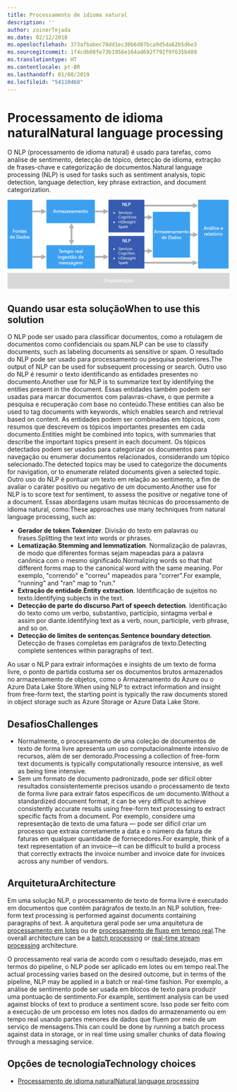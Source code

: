 ```yaml
---
title: Processamento de idioma natural
description: ''
author: zoinerTejada
ms.date: 02/12/2018
ms.openlocfilehash: 373afbabec78dd1ec30b6d07bca9d5da62b5d6e3
ms.sourcegitcommit: 1f4cdb08fe73b1956e164ad692f792f9f635b409
ms.translationtype: HT
ms.contentlocale: pt-BR
ms.lasthandoff: 01/08/2019
ms.locfileid: "54110468"
---
```

# <a name="natural-language-processing"></a><span data-ttu-id="80ed5-102">Processamento de idioma natural</span><span class="sxs-lookup"><span data-stu-id="80ed5-102">Natural language processing</span></span>

<span data-ttu-id="80ed5-103">O NLP (processamento de idioma natural) é usado para tarefas, como análise de sentimento, detecção de tópico, detecção de idioma, extração de frases-chave e categorização de documentos.</span><span class="sxs-lookup"><span data-stu-id="80ed5-103">Natural language processing (NLP) is used for tasks such as sentiment analysis, topic detection, language detection, key phrase extraction, and document categorization.</span></span>

![Diagrama de um pipeline de processamento de idioma natural](./images/nlp-pipeline.png)

## <a name="when-to-use-this-solution"></a><span data-ttu-id="80ed5-105">Quando usar esta solução</span><span class="sxs-lookup"><span data-stu-id="80ed5-105">When to use this solution</span></span>

<span data-ttu-id="80ed5-106">O NLP pode ser usado para classificar documentos, como a rotulagem de documentos como confidenciais ou spam.</span><span class="sxs-lookup"><span data-stu-id="80ed5-106">NLP can be use to classify documents, such as labeling documents as sensitive or spam.</span></span> <span data-ttu-id="80ed5-107">O resultado do NLP pode ser usado para processamento ou pesquisa posteriores.</span><span class="sxs-lookup"><span data-stu-id="80ed5-107">The output of NLP can be used for subsequent processing or search.</span></span> <span data-ttu-id="80ed5-108">Outro uso do NLP é resumir o texto identificando as entidades presentes no documento.</span><span class="sxs-lookup"><span data-stu-id="80ed5-108">Another use for NLP is to summarize text by identifying the entities present in the document.</span></span> <span data-ttu-id="80ed5-109">Essas entidades também podem ser usadas para marcar documentos com palavras-chave, o que permite a pesquisa e recuperação com base no conteúdo.</span><span class="sxs-lookup"><span data-stu-id="80ed5-109">These entities can also be used to tag documents with keywords, which enables search and retrieval based on content.</span></span> <span data-ttu-id="80ed5-110">As entidades podem ser combinadas em tópicos, com resumos que descrevem os tópicos importantes presentes em cada documento.</span><span class="sxs-lookup"><span data-stu-id="80ed5-110">Entities might be combined into topics, with summaries that describe the important topics present in each document.</span></span> <span data-ttu-id="80ed5-111">Os tópicos detectados podem ser usados para categorizar os documentos para navegação ou enumerar documentos relacionados, considerando um tópico selecionado.</span><span class="sxs-lookup"><span data-stu-id="80ed5-111">The detected topics may be used to categorize the documents for navigation, or to enumerate related documents given a selected topic.</span></span> <span data-ttu-id="80ed5-112">Outro uso do NLP é pontuar um texto em relação ao sentimento, a fim de avaliar o caráter positivo ou negativo de um documento.</span><span class="sxs-lookup"><span data-stu-id="80ed5-112">Another use for NLP is to score text for sentiment, to assess the positive or negative tone of a document.</span></span> <span data-ttu-id="80ed5-113">Essas abordagens usam muitas técnicas do processamento de idioma natural, como:</span><span class="sxs-lookup"><span data-stu-id="80ed5-113">These approaches use many techniques from natural language processing, such as:</span></span>

- <span data-ttu-id="80ed5-114">**Gerador de token**.</span><span class="sxs-lookup"><span data-stu-id="80ed5-114">**Tokenizer**.</span></span> <span data-ttu-id="80ed5-115">Divisão do texto em palavras ou frases.</span><span class="sxs-lookup"><span data-stu-id="80ed5-115">Splitting the text into words or phrases.</span></span>
- <span data-ttu-id="80ed5-116">**Lematização**.</span><span class="sxs-lookup"><span data-stu-id="80ed5-116">**Stemming and lemmatization**.</span></span> <span data-ttu-id="80ed5-117">Normalização de palavras, de modo que diferentes formas sejam mapeadas para a palavra canônica com o mesmo significado.</span><span class="sxs-lookup"><span data-stu-id="80ed5-117">Normalizing words so that that different forms map to the canonical word with the same meaning.</span></span> <span data-ttu-id="80ed5-118">Por exemplo, "correndo" e "correu" mapeados para "correr".</span><span class="sxs-lookup"><span data-stu-id="80ed5-118">For example, "running" and "ran" map to "run."</span></span>
- <span data-ttu-id="80ed5-119">**Extração de entidade**.</span><span class="sxs-lookup"><span data-stu-id="80ed5-119">**Entity extraction**.</span></span> <span data-ttu-id="80ed5-120">Identificação de sujeitos no texto.</span><span class="sxs-lookup"><span data-stu-id="80ed5-120">Identifying subjects in the text.</span></span>
- <span data-ttu-id="80ed5-121">**Detecção de parte do discurso**.</span><span class="sxs-lookup"><span data-stu-id="80ed5-121">**Part of speech detection**.</span></span> <span data-ttu-id="80ed5-122">Identificação do texto como um verbo, substantivo, particípio, sintagma verbal e assim por diante.</span><span class="sxs-lookup"><span data-stu-id="80ed5-122">Identifying text as a verb, noun, participle, verb phrase, and so on.</span></span>
- <span data-ttu-id="80ed5-123">**Detecção de limites de sentenças**.</span><span class="sxs-lookup"><span data-stu-id="80ed5-123">**Sentence boundary detection**.</span></span> <span data-ttu-id="80ed5-124">Detecção de frases completas em parágrafos de texto.</span><span class="sxs-lookup"><span data-stu-id="80ed5-124">Detecting complete sentences within paragraphs of text.</span></span>

<span data-ttu-id="80ed5-125">Ao usar o NLP para extrair informações e insights de um texto de forma livre, o ponto de partida costuma ser os documentos brutos armazenados no armazenamento de objetos, como o Armazenamento do Azure ou o Azure Data Lake Store.</span><span class="sxs-lookup"><span data-stu-id="80ed5-125">When using NLP to extract information and insight from free-form text, the starting point is typically the raw documents stored in object storage such as Azure Storage or Azure Data Lake Store.</span></span>

## <a name="challenges"></a><span data-ttu-id="80ed5-126">Desafios</span><span class="sxs-lookup"><span data-stu-id="80ed5-126">Challenges</span></span>

- <span data-ttu-id="80ed5-127">Normalmente, o processamento de uma coleção de documentos de texto de forma livre apresenta um uso computacionalmente intensivo de recursos, além de ser demorado.</span><span class="sxs-lookup"><span data-stu-id="80ed5-127">Processing a collection of free-form text documents is typically computationally resource intensive, as well as being time intensive.</span></span>
- <span data-ttu-id="80ed5-128">Sem um formato de documento padronizado, pode ser difícil obter resultados consistentemente precisos usando o processamento de texto de forma livre para extrair fatos específicos de um documento.</span><span class="sxs-lookup"><span data-stu-id="80ed5-128">Without a standardized document format, it can be very difficult to achieve consistently accurate results using free-form text processing to extract specific facts from a document.</span></span> <span data-ttu-id="80ed5-129">Por exemplo, considere uma representação de texto de uma fatura &mdash; pode ser difícil criar um processo que extraia corretamente a data e o número da fatura de faturas em qualquer quantidade de fornecedores.</span><span class="sxs-lookup"><span data-stu-id="80ed5-129">For example, think of a text representation of an invoice&mdash;it can be difficult to build a process that correctly extracts the invoice number and invoice date for invoices across any number of vendors.</span></span>

## <a name="architecture"></a><span data-ttu-id="80ed5-130">Arquitetura</span><span class="sxs-lookup"><span data-stu-id="80ed5-130">Architecture</span></span>

<span data-ttu-id="80ed5-131">Em uma solução NLP, o processamento de texto de forma livre é executado em documentos que contêm parágrafos de texto.</span><span class="sxs-lookup"><span data-stu-id="80ed5-131">In an NLP solution, free-form text processing is performed against documents containing paragraphs of text.</span></span> <span data-ttu-id="80ed5-132">A arquitetura geral pode ser uma arquitetura de [processamento em lotes](../big-data/batch-processing.md) ou de [processamento de fluxo em tempo real](../big-data/real-time-processing.md).</span><span class="sxs-lookup"><span data-stu-id="80ed5-132">The overall architecture can be a [batch processing](../big-data/batch-processing.md) or [real-time stream processing](../big-data/real-time-processing.md) architecture.</span></span>

<span data-ttu-id="80ed5-133">O processamento real varia de acordo com o resultado desejado, mas em termos do pipeline, o NLP pode ser aplicado em lotes ou em tempo real.</span><span class="sxs-lookup"><span data-stu-id="80ed5-133">The actual processing varies based on the desired outcome, but in terms of the pipeline, NLP may be applied in a batch or real-time fashion.</span></span> <span data-ttu-id="80ed5-134">Por exemplo, a análise de sentimento pode ser usada em blocos de texto para produzir uma pontuação de sentimento.</span><span class="sxs-lookup"><span data-stu-id="80ed5-134">For example, sentiment analysis can be used against blocks of text to produce a sentiment score.</span></span> <span data-ttu-id="80ed5-135">Isso pode ser feito com a execução de um processo em lotes nos dados do armazenamento ou em tempo real usando partes menores de dados que fluem por meio de um serviço de mensagens.</span><span class="sxs-lookup"><span data-stu-id="80ed5-135">This can could be done by running a batch process against data in storage, or in real time using smaller chunks of data flowing through a messaging service.</span></span>

## <a name="technology-choices"></a><span data-ttu-id="80ed5-136">Opções de tecnologia</span><span class="sxs-lookup"><span data-stu-id="80ed5-136">Technology choices</span></span>

- [<span data-ttu-id="80ed5-137">Processamento de idioma natural</span><span class="sxs-lookup"><span data-stu-id="80ed5-137">Natural language processing</span></span>](../technology-choices/natural-language-processing.md)
